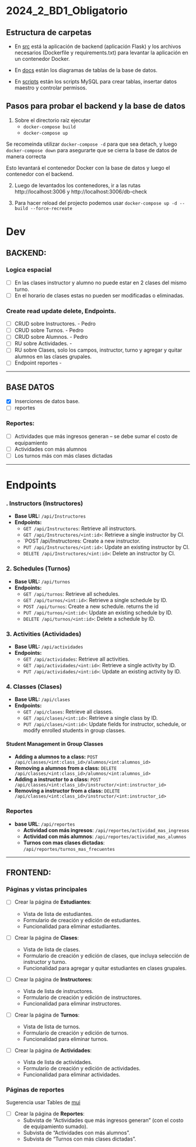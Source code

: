 # 2024_2_BD1_Obligatorio

## Estructura de carpetas

- En [src](src) está la aplicación de backend (aplicación Flask) y los archivos necesarios (Dockerfile y requirements.txt) para levantar la aplicación en un contenedor Docker.

- En [docs](docs) están los diagramas de tablas de la base de datos.

- En [scripts](scripts) están los scripts MySQL para crear tablas, insertar datos maestro y controlar permisos.

## Pasos para probar el backend y la base de datos

1) Sobre el directorio raíz ejecutar
    - `docker-compose build`
    - `docker-compose up` 

Se recomeinda utilizar `docker-compose -d` para que sea detach, y luego `docker-compose down` para asegurarte que se cierra la base de datos de manera correcta 

Esto levantará el contenedor Docker con la base de datos y luego el contenedor con el backend.

2) Luego de levantados los contenedores, ir a las rutas http://localhost:3006 y http://localhost:3006/db-check

3) Para hacer reload del projecto podemos usar `docker-compose up -d --build --force-recreate`


# Dev

## BACKEND:

### Logica espacial

- [ ] En las clases instructor y alumno no puede estar en 2 clases del mismo turno.
- [ ] En el horario de clases estas no pueden ser modificadas o eliminadas.

### Create read update delete, Endpoints.

- [ ] CRUD sobre Instructores. - Pedro
- [ ] CRUD sobre Turnos. - Pedro
- [ ] CRUD sobre Alumnos. - Pedro 
- [ ] RU sobre Actividades. - 
- [ ] RU sobre Clases, solo los campos, instructor, turno y agregar y quitar alumnos en las clases grupales. 
- [ ] Endpoint reportes - 

---

## BASE DATOS

- [x] Inserciones de datos base.
- [ ] reportes

### Reportes:

- [ ] Actividades que más ingresos generan – se debe sumar el costo de equipamiento
- [ ] Actividades con más alumnos
- [ ] Los turnos más con más clases dictadas

---

# Endpoints

### . **Instructors (Instructores)**

- **Base URL:** `/api/Instructores`
- **Endpoints:**
  - `GET /api/Instructores`: Retrieve all instructors.
  - `GET /api/Instructores/<int:id>`: Retrieve a single instructor by CI.
  - `POST /api/Instructores: Create a new instructor.
  - `PUT /api/Instructores/<int:id>`: Update an existing instructor by CI.
  - `DELETE /api/Instructores/<int:id>`: Delete an instructor by CI.

### 2. **Schedules (Turnos)**

- **Base URL:** `/api/turnos`
- **Endpoints:**
  - `GET /api/turnos`: Retrieve all schedules.
  - `GET /api/turnos/<int:id>`: Retrieve a single schedule by ID.
  - `POST /api/turnos`: Create a new schedule. returns the id
  - `PUT /api/turnos/<int:id>`: Update an existing schedule by ID.
  - `DELETE /api/turnos/<int:id>`: Delete a schedule by ID.

### 3. **Activities (Actividades)**

- **Base URL:** `/api/actividades`
- **Endpoints:**
  - `GET /api/actividades`: Retrieve all activities.
  - `GET /api/actividades/<int:id>`: Retrieve a single activity by ID.
  - `PUT /api/actividades/<int:id>`: Update an existing activity by ID.

### 4. **Classes (Clases)**

- **Base URL:** `/api/clases`
- **Endpoints:**
  - `GET /api/clases`: Retrieve all classes.
  - `GET /api/clases/<int:id>`: Retrieve a single class by ID.
  - `PUT /api/clases/<int:id>`: Update fields for instructor, schedule, or modify enrolled students in group classes.

#### Student Management in Group Classes

- **Adding a alumnos to a class:** `POST /api/classes/<int:class_id>/alumnos/<int:alumnos_id>`
- **Removing a alumnos from a class:** `DELETE /api/classes/<int:class_id>/alumnos/<int:alumnos_id>`
- **Adding a instructor to a class:** `POST /api/classes/<int:class_id>/instructor/<int:instructor_id>`
- **Removing a instructor from a class:** `DELETE /api/classes/<int:class_id>/instructor/<int:instructor_id>`

### Reportes

- **base URL**: `/api/reportes`
  - **Actividad con más ingresos**: `/api/reportes/actividad_mas_ingresos`
  - **Actividad con más alumnos**: `/api/reportes/actividad_mas_alumnos`
  - **Turnos con mas clases dictadas**: `/api/reportes/turnos_mas_frecuentes`

---

## FRONTEND:
### Páginas y vistas principales
- [ ] Crear la página de **Estudiantes**:
   - Vista de lista de estudiantes.
   - Formulario de creación y edición de estudiantes.
   - Funcionalidad para eliminar estudiantes.

- [ ] Crear la página de **Clases**:
   - Vista de lista de clases.
   - Formulario de creación y edición de clases, que incluya selección de instructor y turno.
   - Funcionalidad para agregar y quitar estudiantes en clases grupales.

- [ ] Crear la página de **Instructores**:
   - Vista de lista de instructores.
   - Formulario de creación y edición de instructores.
   - Funcionalidad para eliminar instructores.

- [ ] Crear la página de **Turnos**:
   - Vista de lista de turnos.
   - Formulario de creación y edición de turnos.
   - Funcionalidad para eliminar turnos.

- [ ] Crear la página de **Actividades**:
   - Vista de lista de actividades.
   - Formulario de creación y edición de actividades.
   - Funcionalidad para eliminar actividades.

### Páginas de reportes
Sugerencia usar Tables de [mui](https://mui.com/material-ui/react-table/) 
- [ ] Crear la página de **Reportes**:
  - Subvista de “Actividades que más ingresos generan” (con el costo de equipamiento sumado).
  - Subvista de “Actividades con más alumnos”.
  - Subvista de “Turnos con más clases dictadas”.

